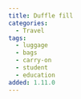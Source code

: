 ```yaml
---
title: Duffle fill
categories:
  - Travel
tags:
  - luggage
  - bags
  - carry-on
  - student
  - education
added: 1.11.0
---
```

